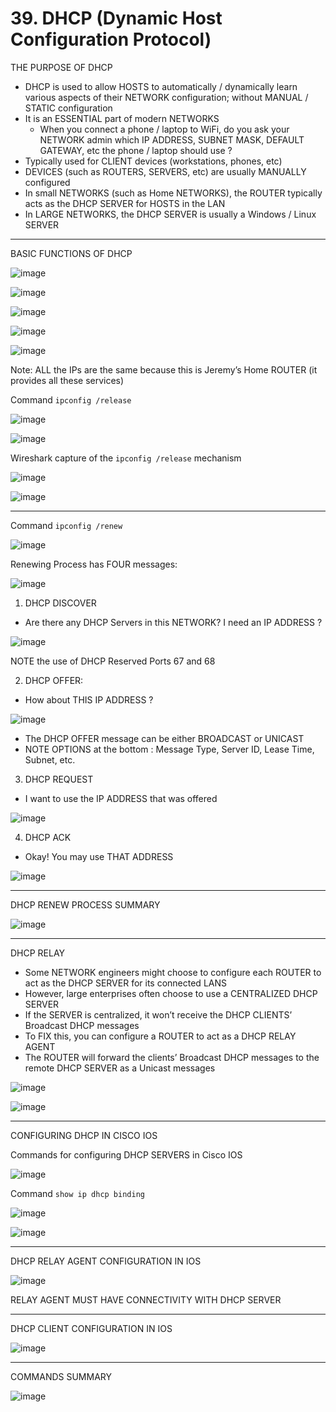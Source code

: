 # 39. DHCP (Dynamic Host Configuration Protocol)

THE PURPOSE OF DHCP

- DHCP is used to allow HOSTS to automatically / dynamically learn various aspects of their NETWORK configuration; without MANUAL / STATIC configuration
- It is an ESSENTIAL part of modern NETWORKS
    - When you connect a phone / laptop to WiFi, do you ask your NETWORK admin which IP ADDRESS, SUBNET MASK, DEFAULT GATEWAY, etc the phone / laptop should use ?
- Typically used for CLIENT devices (workstations, phones, etc)
- DEVICES (such as ROUTERS, SERVERS, etc) are usually MANUALLY configured
- In small NETWORKS (such as Home NETWORKS), the ROUTER typically acts as the DHCP SERVER for HOSTS in the LAN
- In LARGE NETWORKS, the DHCP SERVER is usually a Windows / Linux SERVER

---

BASIC FUNCTIONS OF DHCP

![image](https://github.com/vanhoangkha/CCNA_Course_Notes/assets/images/placeholder.png)

![image](https://github.com/vanhoangkha/CCNA_Course_Notes/assets/images/placeholder.png)

![image](https://github.com/vanhoangkha/CCNA_Course_Notes/assets/images/placeholder.png)

![image](https://github.com/vanhoangkha/CCNA_Course_Notes/assets/images/placeholder.png)

![image](https://github.com/vanhoangkha/CCNA_Course_Notes/assets/images/placeholder.png)

Note: ALL the IPs are the same because this is Jeremy’s Home ROUTER (it provides all these services)

Command `ipconfig /release`

![image](https://github.com/vanhoangkha/CCNA_Course_Notes/assets/images/placeholder.png)

![image](https://github.com/vanhoangkha/CCNA_Course_Notes/assets/images/placeholder.png)

Wireshark capture of the `ipconfig /release` mechanism

![image](https://github.com/vanhoangkha/CCNA_Course_Notes/assets/images/placeholder.png)

![image](https://github.com/vanhoangkha/CCNA_Course_Notes/assets/images/placeholder.png)

---

Command `ipconfig /renew`

![image](https://github.com/vanhoangkha/CCNA_Course_Notes/assets/images/placeholder.png)

Renewing Process has FOUR messages:

![image](https://github.com/vanhoangkha/CCNA_Course_Notes/assets/images/placeholder.png)

1) DHCP DISCOVER

- Are there any DHCP Servers in this NETWORK? I need an IP ADDRESS ?

![image](https://github.com/vanhoangkha/CCNA_Course_Notes/assets/images/placeholder.png)

NOTE the use of DHCP Reserved Ports 67 and 68

2) DHCP OFFER:

- How about THIS IP ADDRESS ?

![image](https://github.com/vanhoangkha/CCNA_Course_Notes/assets/images/placeholder.png)

- The DHCP OFFER message can be either BROADCAST or UNICAST
- NOTE OPTIONS at the bottom : Message Type, Server ID, Lease Time, Subnet, etc.

3) DHCP REQUEST

- I want to use the IP ADDRESS that was offered

![image](https://github.com/vanhoangkha/CCNA_Course_Notes/assets/images/placeholder.png)

4) DHCP ACK

- Okay! You may use THAT ADDRESS

![image](https://github.com/vanhoangkha/CCNA_Course_Notes/assets/images/placeholder.png)

---
DHCP RENEW PROCESS SUMMARY

![image](https://github.com/vanhoangkha/CCNA_Course_Notes/assets/images/placeholder.png)

---

DHCP RELAY

- Some NETWORK engineers might choose to configure each ROUTER to act as the DHCP SERVER for its connected LANS
- However, large enterprises often choose to use a CENTRALIZED DHCP SERVER
- If the SERVER is centralized, it won’t receive the DHCP CLIENTS’ Broadcast DHCP messages
- To FIX this, you can configure a ROUTER to act as a DHCP RELAY AGENT
- The ROUTER will forward the clients’ Broadcast DHCP messages to the remote DHCP SERVER as a Unicast messages

![image](https://github.com/vanhoangkha/CCNA_Course_Notes/assets/images/placeholder.png)

![image](https://github.com/vanhoangkha/CCNA_Course_Notes/assets/images/placeholder.png)

---

CONFIGURING DHCP IN CISCO IOS

Commands for configuring DHCP SERVERS in Cisco IOS

![image](https://github.com/vanhoangkha/CCNA_Course_Notes/assets/images/placeholder.png)

Command `show ip dhcp binding`

![image](https://github.com/vanhoangkha/CCNA_Course_Notes/assets/images/placeholder.png)

![image](https://github.com/vanhoangkha/CCNA_Course_Notes/assets/images/placeholder.png)

---

DHCP RELAY AGENT CONFIGURATION IN IOS

![image](https://github.com/vanhoangkha/CCNA_Course_Notes/assets/images/placeholder.png)

RELAY AGENT MUST HAVE CONNECTIVITY WITH DHCP SERVER

---

DHCP CLIENT CONFIGURATION IN IOS

![image](https://github.com/vanhoangkha/CCNA_Course_Notes/assets/images/placeholder.png)

---

COMMANDS SUMMARY

![image](https://github.com/vanhoangkha/CCNA_Course_Notes/assets/images/placeholder.png)
